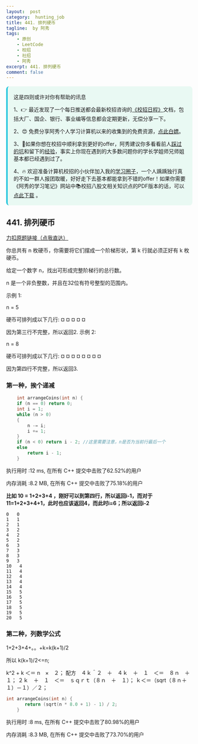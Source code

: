 ```yaml
---
layout:  post
category:  hunting_job
title: 441. 排列硬币
tagline:  by 阿秀
tags:
    - 原创
    - LeetCode
    - 校招
    - 社招
    - 阿秀
excerpt: 441. 排列硬币
comment: false
---
```






<div style="border-color: #24C6DC;
            background-color: #e9f9f3;         
            margin: 1rem 0;
        padding: .25rem 1rem;
        border-left-width: .3rem;
        border-left-style: solid;
        border-radius: .5rem;
        color: inherit;">
  <p>这是四则或许对你有帮助的讯息</p>
  <p>1、👉 最近发现了一个每日推送都会最新校招咨询的<a style="text-decoration: underline" href="https://flowus.cn/ee50d5eb-3cd5-4f74-880e-95b215dd4ff2" target="_blank">《校招日程》</a>文档，包括大厂、国企、银行、事业编等信息都会定期更新，无偿分享一下。</p>  
  <p>2、😍
    免费分享阿秀个人学习计算机以来的收集到的免费资源，<a style="text-decoration: underline" href="/notes/07-resources/01-free/01-introduce.html" target="_blank">点此白嫖</a>。
  </p>
  <p>3、🚀如果你想在校招中顺利拿到更好的offer，阿秀建议你多看看前人<a style="text-decoration: underline" href="https://www.yuque.com/tuobaaxiu/httmmc/npg1k81zeq4wfpyz" target="_blank">踩过的坑</a>和留下的<a style="text-decoration: underline"  target="_blank" href="https://www.yuque.com/tuobaaxiu/httmmc/gge9ppd0mbu2d3dp">经验</a>，事实上你现在遇到的大多数问题你的学长学姐师兄师姐基本都已经遇到过了。
  </p>
  <p>4、🔥 欢迎准备计算机校招的小伙伴加入我的<a  style="text-decoration: underline" href="https://www.yuque.com/tuobaaxiu/httmmc/xg0otqvc17wfx4u9" target="_blank">学习圈子</a>，一个人踽踽独行真的不如一群人报团取暖，好好走下去基本都能拿到不错的offer！如果你需要《阿秀的学习笔记》网站中📚︎校招八股文相关知识点的PDF版本的话，可以<a style="text-decoration: underline" href="/notes/08-other/02-question.html#_5、如何下载阿秀的学习笔记内容pdf版本" target="_blank">点此下载</a> 。</p>   </div>




<p id="排列硬币"></p>





## 441. 排列硬币

[力扣原题链接（点我直达）](https://leetcode-cn.com/problems/arranging-coins/)

你总共有 n 枚硬币，你需要将它们摆成一个阶梯形状，第 k 行就必须正好有 k 枚硬币。

给定一个数字 n，找出可形成完整阶梯行的总行数。

n 是一个非负整数，并且在32位有符号整型的范围内。

示例 1:

n = 5

硬币可排列成以下几行:
¤
¤ ¤
¤ ¤

因为第三行不完整，所以返回2.
示例 2:

n = 8

硬币可排列成以下几行:
¤
¤ ¤
¤ ¤ ¤
¤ ¤

因为第四行不完整，所以返回3.





### 第一种，挨个递减

```C++
    int arrangeCoins(int n) {
	if (n == 0) return 0;
	int i = 1;
	while (n > 0)
	{
		n -= i;
		i += 1;
	}
	if (n < 0) return i - 2; //这里需要注意，n是否为当前行最后一个
	else
		return i - 1;
    }
```

执行用时 :12 ms, 在所有 C++ 提交中击败了62.52%的用户

内存消耗 :8.2 MB, 在所有 C++ 提交中击败了75.18%的用户



**比如 10 = 1+2+3+4 ，刚好可以到第四行，所以返回i-1，而对于11=1+2+3+4+1，此时也应该返回4，而此时i=6；所以返回i-2**

```
0   0
1   1
2   1
3   2
4   2
5   2
6   3
7   3
8   3
9   3
10   4
11   4
12   4
13   4
14   4
15   5
16   5
17   5
18   5
19   5
20   5
```

### 第二种，列数学公式



1+2+3+4+。。+k=k(k+1)/2

所以 k(k+1)/2<=n;

k^2 + k ＜＝ n　×　２；
配方　４ｋ＾２　＋　４ｋ　＋　１　＜＝　８ｎ　＋　１；
２ｋ　＋　１　＜＝　ｓｑｒｔ（８ｎ　＋　１）；
ｋ＜＝（sqrt（８ｎ＋１）－１）／２；

```C++
int arrangeCoins(int n) {
       return (sqrt(n * 8.0 + 1) - 1) / 2;
    }
```

执行用时 :8 ms, 在所有 C++ 提交中击败了80.98%的用户

内存消耗 :8.3 MB, 在所有 C++ 提交中击败了73.70%的用户

<p id="供暖器"></p>

